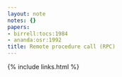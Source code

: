 ```yaml
---
layout: note
notes: {}
papers:
- birrell:tocs:1984
- ananda:osr:1992
title: Remote procedure call (RPC)
---
```

{% include links.html %}
